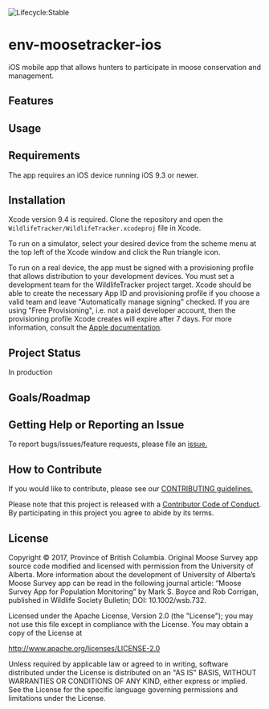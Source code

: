 ![Lifecycle:Stable](https://img.shields.io/badge/Lifecycle-Stable-97ca00)


# env-moosetracker-ios
iOS mobile app that allows hunters to participate in moose conservation and management.

 ## Features

## Usage

## Requirements
The app requires an iOS device running iOS 9.3 or newer.

## Installation
Xcode version 9.4 is required. Clone the repository and open the `WildlifeTracker/WildlifeTracker.xcodeproj` file in Xcode.

To run on a simulator, select your desired device from the scheme menu at the top left of the Xcode window and click the Run triangle icon.

To run on a real device, the app must be signed with a provisioning profile that allows distribution to your development devices. You must set a development team for the WildlifeTracker project target. Xcode should be able to create the necessary App ID and provisioning profile if you choose a valid team and leave "Automatically manage signing" checked. If you are using "Free Provisioning", i.e. not a paid developer account, then the provisioning profile Xcode creates will expire after 7 days. For more information, consult the [Apple documentation](https://help.apple.com/xcode/mac/current/#/dev60b6fbbc7).

## Project Status
In production

## Goals/Roadmap


## Getting Help or Reporting an Issue
To report bugs/issues/feature requests, please file an [issue.](https://github.com/bcgov/env-moosetracker-ios/issues)

## How to Contribute
If you would like to contribute, please see our [CONTRIBUTING guidelines.](https://github.com/bcgov/env-moosetracker-ios/blob/master/CONTRIBUTING.md)

Please note that this project is released with a [Contributor Code of Conduct](https://github.com/bcgov/env-moosetracker-ios/blob/master/CODE-OF-CONDUCT.md). By participating in this project you agree to abide by its terms.

## License
Copyright © 2017, Province of British Columbia. Original Moose Survey app source code modified and licensed with permission from the University of Alberta. More information about the development of University of Alberta’s Moose Survey app can be read in the following journal article: “Moose Survey App for Population Monitoring” by Mark S. Boyce and Rob Corrigan, published in Wildlife Society Bulletin; DOI: 10.1002/wsb.732.

Licensed under the Apache License, Version 2.0 (the "License");
you may not use this file except in compliance with the License.
You may obtain a copy of the License at 

http://www.apache.org/licenses/LICENSE-2.0

Unless required by applicable law or agreed to in writing, software
distributed under the License is distributed on an "AS IS" BASIS,
WITHOUT WARRANTIES OR CONDITIONS OF ANY KIND, either express or implied.
See the License for the specific language governing permissions and
limitations under the License.
